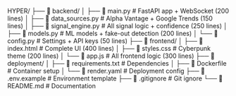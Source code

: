 HYPER/
├── 📁 backend/
│   ├── 📄 main.py                    # FastAPI app + WebSocket (200 lines)
│   ├── 📄 data_sources.py            # Alpha Vantage + Google Trends (150 lines)
│   ├── 📄 signal_engine.py           # All signal logic + confidence (250 lines)
│   ├── 📄 models.py                  # ML models + fake-out detection (200 lines)
│   └── 📄 config.py                  # Settings + API keys (50 lines)
├── 📁 frontend/
│   ├── 📄 index.html                 # Complete UI (400 lines)
│   ├── 📄 styles.css                 # Cyberpunk theme (200 lines)
│   └── 📄 app.js                     # All frontend logic (300 lines)
├── 📁 deployment/
│   ├── 📄 requirements.txt           # Dependencies
│   ├── 📄 Dockerfile                 # Container setup
│   └── 📄 render.yaml                # Deployment config
├── 📄 .env.example                   # Environment template
├── 📄 .gitignore                     # Git ignore
└── 📄 README.md                      # Documentation

